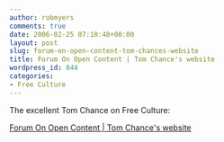 ```yaml
---
author: robmyers
comments: true
date: 2006-02-25 07:10:48+00:00
layout: post
slug: forum-on-open-content-tom-chances-website
title: Forum On Open Content | Tom Chance's website
wordpress_id: 844
categories:
- Free Culture
---
```


The excellent Tom Chance on Free Culture:  
  
[Forum On Open Content | Tom Chance's website](http://tom.acrewoods.net/node/412)  


